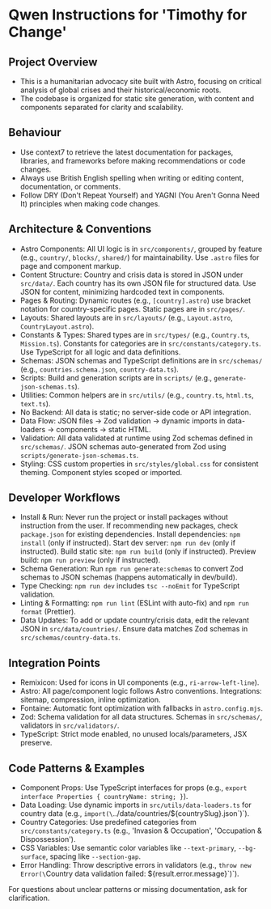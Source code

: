 # Qwen Instructions for 'Timothy for Change'

## Project Overview

- This is a humanitarian advocacy site built with Astro, focusing on critical analysis of global crises and their historical/economic roots.
- The codebase is organized for static site generation, with content and components separated for clarity and scalability.

## Behaviour

- Use context7 to retrieve the latest documentation for packages, libraries, and frameworks before making recommendations or code changes.
- Always use British English spelling when writing or editing content, documentation, or comments.
- Follow DRY (Don't Repeat Yourself) and YAGNI (You Aren't Gonna Need It) principles when making code changes.

## Architecture & Conventions

- Astro Components: All UI logic is in `src/components/`, grouped by feature (e.g., `country/`, `blocks/`, `shared/`) for maintainability. Use `.astro` files for page and component markup.
- Content Structure: Country and crisis data is stored in JSON under `src/data/`. Each country has its own JSON file for structured data. Use JSON for content, minimizing hardcoded text in components.
- Pages & Routing: Dynamic routes (e.g., `[country].astro`) use bracket notation for country-specific pages. Static pages are in `src/pages/`.
- Layouts: Shared layouts are in `src/layouts/` (e.g., `Layout.astro`, `CountryLayout.astro`).
- Constants & Types: Shared types are in `src/types/` (e.g., `Country.ts`, `Mission.ts`). Constants for categories are in `src/constants/category.ts`. Use TypeScript for all logic and data definitions.
- Schemas: JSON schemas and TypeScript definitions are in `src/schemas/` (e.g., `countries.schema.json`, `country-data.ts`).
- Scripts: Build and generation scripts are in `scripts/` (e.g., `generate-json-schemas.ts`).
- Utilities: Common helpers are in `src/utils/` (e.g., `country.ts`, `html.ts`, `text.ts`).
- No Backend: All data is static; no server-side code or API integration.
- Data Flow: JSON files → Zod validation → dynamic imports in data-loaders → components → static HTML.
- Validation: All data validated at runtime using Zod schemas defined in `src/schemas/`. JSON schemas auto-generated from Zod using `scripts/generate-json-schemas.ts`.
- Styling: CSS custom properties in `src/styles/global.css` for consistent theming. Component styles scoped or imported.

## Developer Workflows

- Install & Run: Never run the project or install packages without instruction from the user. If recommending new packages, check `package.json` for existing dependencies. Install dependencies: `npm install` (only if instructed). Start dev server: `npm run dev` (only if instructed). Build static site: `npm run build` (only if instructed). Preview build: `npm run preview` (only if instructed).
- Schema Generation: Run `npm run generate:schemas` to convert Zod schemas to JSON schemas (happens automatically in dev/build).
- Type Checking: `npm run dev` includes `tsc --noEmit` for TypeScript validation.
- Linting & Formatting: `npm run lint` (ESLint with auto-fix) and `npm run format` (Prettier).
- Data Updates: To add or update country/crisis data, edit the relevant JSON in `src/data/countries/`. Ensure data matches Zod schemas in `src/schemas/country-data.ts`.

## Integration Points

- Remixicon: Used for icons in UI components (e.g., `ri-arrow-left-line`).
- Astro: All page/component logic follows Astro conventions. Integrations: sitemap, compression, inline optimization.
- Fontaine: Automatic font optimization with fallbacks in `astro.config.mjs`.
- Zod: Schema validation for all data structures. Schemas in `src/schemas/`, validators in `src/validators/`.
- TypeScript: Strict mode enabled, no unused locals/parameters, JSX preserve.

## Code Patterns & Examples

- Component Props: Use TypeScript interfaces for props (e.g., `export interface Properties { countryName: string; }`).
- Data Loading: Use dynamic imports in `src/utils/data-loaders.ts` for country data (e.g., `import(\`../data/countries/${countrySlug}.json\`)`).
- Country Categories: Use predefined categories from `src/constants/category.ts` (e.g., 'Invasion & Occupation', 'Occupation & Dispossession').
- CSS Variables: Use semantic color variables like `--text-primary`, `--bg-surface`, spacing like `--section-gap`.
- Error Handling: Throw descriptive errors in validators (e.g., `throw new Error(\`Country data validation failed: ${result.error.message}\`)`).

For questions about unclear patterns or missing documentation, ask for clarification.
